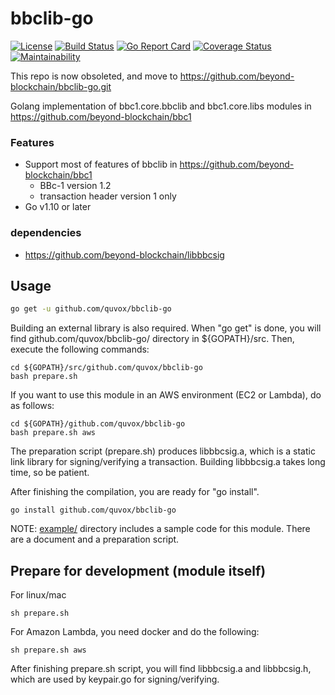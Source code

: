 bbclib-go
====
[![License](https://img.shields.io/badge/License-Apache%202.0-blue.svg)](https://opensource.org/licenses/Apache-2.0)
[![Build Status](https://travis-ci.org/quvox/bbclib-go.svg?branch=develop)](https://travis-ci.org/quvox/bbclib-go)
[![Go Report Card](https://goreportcard.com/badge/github.com/quvox/bbclib-go)](https://goreportcard.com/report/github.com/quvox/bbclib-go)
[![Coverage Status](https://coveralls.io/repos/github/quvox/bbclib-go/badge.svg?branch=develop)](https://coveralls.io/github/quvox/bbclib-go?branch=develop)
[![Maintainability](https://api.codeclimate.com/v1/badges/0c523f5a3d71b77aad46/maintainability)](https://codeclimate.com/github/quvox/bbclib-go/maintainability)

This repo is now obsoleted, and move to https://github.com/beyond-blockchain/bbclib-go.git

Golang implementation of bbc1.core.bbclib and bbc1.core.libs modules in https://github.com/beyond-blockchain/bbc1

### Features
* Support most of features of bbclib in https://github.com/beyond-blockchain/bbc1
    * BBc-1 version 1.2
    * transaction header version 1 only
* Go v1.10 or later

### dependencies
* https://github.com/beyond-blockchain/libbbcsig

## Usage

```bash
go get -u github.com/quvox/bbclib-go
```

Building an external library is also required.
When "go get" is done, you will find github.com/quvox/bbclib-go/ directory in ${GOPATH}/src.
Then, execute the following commands:
```
cd ${GOPATH}/src/github.com/quvox/bbclib-go
bash prepare.sh
```

If you want to use this module in an AWS environment (EC2 or Lambda), do as follows:
```
cd ${GOPATH}/github.com/quvox/bbclib-go
bash prepare.sh aws
```
The preparation script (prepare.sh) produces libbbcsig.a, which is a static link library for signing/verifying a transaction.
Building libbbcsig.a takes long time, so be patient.

After finishing the compilation, you are ready for "go install".

```
go install github.com/quvox/bbclib-go
```

NOTE: [example/](./example) directory includes a sample code for this module. There are a document and a preparation script. 

## Prepare for development (module itself)

For linux/mac
```
sh prepare.sh
```

For Amazon Lambda, you need docker and do the following:
```
sh prepare.sh aws
```

After finishing prepare.sh script, you will find libbbcsig.a and libbbcsig.h, which are used by keypair.go for signing/verifying.


